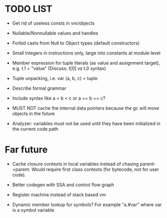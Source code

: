 TODO LIST
=========

- Get rid of useless consts in vm/objects

- Nullable/Nonnullable values and handles

- Forbid casts from Null to Object types (default constructors)

- Small integers in instructions only, large into constants at module level

- Member expression for tuple literals (as value and assignment target),
  e.g. t.1 = "value" (Discuss: t[0] vs t.0 syntax)

- Tuple unpacking, i.e. var (a, b, c) = tuple

- Describe formal grammar

- Include syntax like a < b < c or a == b == c?

- MUST NOT cache the internal data pointers because the gc will move objects in the future

- Analyzer: variables must not be used until they have been initialized in the current code path

Far future
==========

- Cache closure contexts in local variables instead of chasing parent->parent.
  Would require first class contexts (for bytecode, not for user code).

- Better codegen with SSA and control flow graph

- Register machine instead of stack based vm

- Dynamic member lookup for symbols? For example "a.#var" where var is a symbol variable
